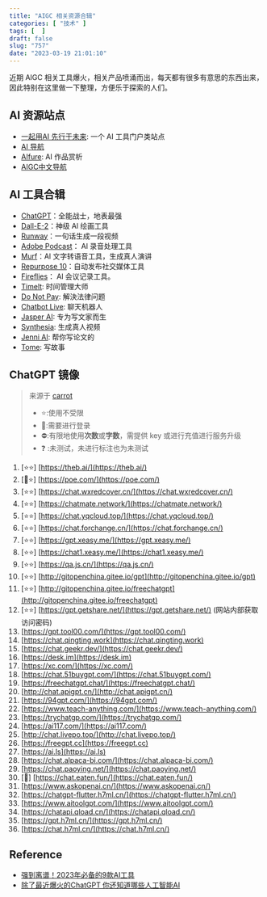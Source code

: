 ```yaml
---
title: "AIGC 相关资源合辑"
categories: [ "技术" ]
tags: [  ]
draft: false
slug: "757"
date: "2023-03-19 21:01:10"
---
```


近期 AIGC 相关工具爆火，相关产品喷涌而出，每天都有很多有意思的东西出来，因此特别在这里做一下整理，方便乐于探索的人们。

## AI 资源站点

* [一起用AI 先行于未来](https://17yongai.com/): 一个 AI 工具门户类站点
* [AI 导航](https://www.ainavpro.com/)
* [AIfure](https://aifure.com/): AI 作品赏析
* [AIGC中文导航](https://aigc.cn/)

## AI 工具合辑

* [ChatGPT](https://openai.com/blog/chatgpt)：全能战士，地表最强
* [Dall-E-2](https://openai.com/product/dall-e-2)：神级 Al 绘画工具
* [Runway](https://runwayml.com/)：一句话生成一段视频
* [Adobe Podcast](https://podcast.adobe.com/)： Al 录音处理工具
* [Murf](https://murf.ai/)：Al 文字转语音工具，生成真人演讲
* [Repurpose 10](https://repurpose.io/)：自动发布社交媒体工具
* [Fireflies](https://fireflies.ai/)： Al 会议记录工具。
* [Timelt](https://timelyapp.com/): 时间管理大师
* [Do Not Pay](https://donotpay.com/): 解決法律问题
* [Chatbot Live](https://www.chatbot.com/integrations/livechat/): 聊天机器人
* [Jasper AI](https://www.jasper.ai/): 专为写文家而生
* [Synthesia](https://www.synthesia.io/): 生成真人视频
* [Jenni Al](https://jenni.ai/): 帮你写论文的
* [Tome](https://beta.tome.app/): 写故事

## ChatGPT 镜像

> 来源于 [carrot](https://github.com/xx025/carrot/)
> 
> * ⭐:使用不受限
> * 🔑:需要进行登录
> * ⛔:有限地使用**次数**或**字数**，需提供 key 或进行充值进行服务升级
> * ❓ :未测试，未进行标注也为未测试

1. [⭐⭐] [https://theb.ai/](https://theb.ai/)
2. [🔑⭐] [https://poe.com/](https://poe.com/)
3. [⭐⭐] [https://chat.wxredcover.cn/](https://chat.wxredcover.cn/)
4. [⭐⭐] [https://chatmate.network/](https://chatmate.network/)
5. [⭐⭐] [https://chat.yqcloud.top/](https://chat.yqcloud.top/)
6. [⭐⭐] [https://chat.forchange.cn/](https://chat.forchange.cn/)
7. [⭐⭐] [https://gpt.xeasy.me/](https://gpt.xeasy.me/)
8. [⭐⭐] [https://chat1.xeasy.me/](https://chat1.xeasy.me/)
9. [⭐⭐] [https://qa.js.cn/](https://qa.js.cn/)
10. [⭐⭐] [http://gitopenchina.gitee.io/gpt](http://gitopenchina.gitee.io/gpt)
11. [⭐⭐] [http://gitopenchina.gitee.io/freechatgpt](http://gitopenchina.gitee.io/freechatgpt)
12. [⭐⭐] [https://gpt.getshare.net/](https://gpt.getshare.net/) (网站内部获取访问密码)
13. [https://gpt.tool00.com/](https://gpt.tool00.com/)
14. [https://chat.qingting.work](https://chat.qingting.work)
15. [https://chat.geekr.dev/](https://chat.geekr.dev/)
16. [https://desk.im](https://desk.im)
17. [https://xc.com/](https://xc.com/)
18. [https://chat.51buygpt.com/](https://chat.51buygpt.com/)
19. [https://freechatgpt.chat/](https://freechatgpt.chat/)
20. [http://chat.apigpt.cn/](http://chat.apigpt.cn/)
21. [https://94gpt.com/](https://94gpt.com/)
22. [https://www.teach-anything.com/](https://www.teach-anything.com/)
23. [https://trychatgp.com/](https://trychatgp.com/)
24. [https://ai117.com/](https://ai117.com/)
25. [http://chat.livepo.top/](http://chat.livepo.top/)
26. [https://freegpt.cc](https://freegpt.cc)
27. [https://ai.ls](https://ai.ls)
28. [https://chat.alpaca-bi.com/](https://chat.alpaca-bi.com/)
29. [https://chat.paoying.net/](https://chat.paoying.net/)
30. [🔑] [https://chat.eaten.fun/](https://chat.eaten.fun/)
31. [https://www.askopenai.cn/](https://www.askopenai.cn/)
32. [https://chatgpt-flutter.h7ml.cn/](https://chatgpt-flutter.h7ml.cn/)
33. [https://www.aitoolgpt.com/](https://www.aitoolgpt.com/)
34. [https://chatapi.qload.cn/](https://chatapi.qload.cn/)
35. [https://gpt.h7ml.cn/](https://gpt.h7ml.cn/)
36. [https://chat.h7ml.cn/](https://chat.h7ml.cn/)

## Reference

* [强到离谱！2023年必备的9款AI工具](https://m.okjike.com/originalPosts/63f792699b6b80ed42c4ac35)
* [除了最近爆火的ChatGPT 你还知道哪些人工智能AI](https://m.okjike.com/originalPosts/63e6013b0fe3576c50b9372e)

